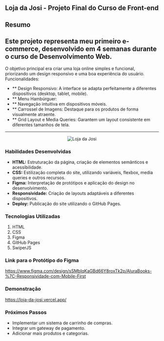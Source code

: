 ## Loja da Josi - Projeto Final do Curso de Front-end
## Resumo
Este projeto representa meu primeiro e-commerce, desenvolvido em 4 semanas durante o curso de Desenvolvimento Web. 
---
O objetivo principal era criar uma loja online simples e funcional, priorizando um design responsivo e uma boa experiência do usuário.
Funcionalidades:
* ** Design Responsivo: A interface se adapta perfeitamente a diferentes dispositivos (desktop, tablet, mobile).
* ** Menu Hambúrguer: 
* ** Navegação intuitiva em dispositivos móveis.
* ** Carrossel de Imagens: Destaque para os produtos de forma visualmente atraente.
* ** Grid Layout e Media Queries: Garantem um layout consistente em diferentes tamanhos de tela.
---
<div align="center">
  <img src="https://github.com/user-attachments/assets/aa4293e1-9ae9-473c-a301-c3376e4415ee" alt="Loja da Josi">
</div>

### Habilidades Desenvolvidas
* **HTML:** Estruturação da página, criação de elementos semânticos e acessibilidade.
* **CSS:** Estilização completa do site, utilizando variáveis, flexbox, media queries e outros recursos.
* **Figma:** Interpretação de protótipos e aplicação do design no desenvolvimento.
* **Responsividade:** Criação de layouts adaptáveis a diferentes dispositivos.
* **Deploy:** Publicação do site utilizando o GitHub Pages.

### Tecnologias Utilizadas
1. HTML
2. CSS
3. Figma
4. GitHub Pages
5. SwiperJS

### Link para o Protótipo do Figma
https://www.figma.com/design/sSMbIqKaGBd66Y8roxTk2p/AluraBooks-%7C-Responsividade-com-Mobile-First

### Demonstração
https://loja-da-josi.vercel.app/

### Próximos Passos
* Implementar um sistema de carrinho de compras.
* Integrar um gateway de pagamento.
* Adicionar mais produtos e categorias.

